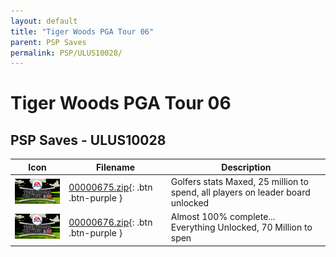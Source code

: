 ```yaml
---
layout: default
title: "Tiger Woods PGA Tour 06"
parent: PSP Saves
permalink: PSP/ULUS10028/
---
```

# Tiger Woods PGA Tour 06

## PSP Saves - ULUS10028

| Icon | Filename | Description |
|------|----------|-------------|
| ![Tiger Woods PGA Tour 06](ICON0.PNG) | [00000675.zip](00000675.zip){: .btn .btn-purple } | Golfers stats Maxed, 25 million to spend, all players on leader board unlocked |
| ![Tiger Woods PGA Tour 06](ICON0.PNG) | [00000676.zip](00000676.zip){: .btn .btn-purple } | Almost 100% complete... Everything Unlocked, 70 Million to spen |

